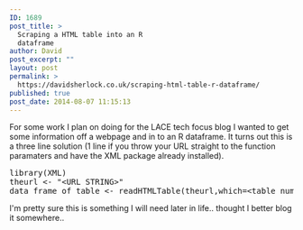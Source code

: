 ```yaml
---
ID: 1689
post_title: >
  Scraping a HTML table into an R
  dataframe
author: David
post_excerpt: ""
layout: post
permalink: >
  https://davidsherlock.co.uk/scraping-html-table-r-dataframe/
published: true
post_date: 2014-08-07 11:15:13
---
```

For some work I plan on doing for the LACE tech focus blog I wanted to get some information off a webpage and in to an R dataframe. It turns out this is a three line solution (1 line if you throw your URL straight to the function paramaters and have the XML package already installed).
<pre class="lang:default decode:true  ">library(XML)
theurl &lt;- "&lt;URL STRING&gt;"
data_frame_of_table &lt;- readHTMLTable(theurl,which=&lt;table number&gt;,as.data.frame = TRUE</pre>
I'm pretty sure this is something I will need later in life.. thought I better blog it somewhere..